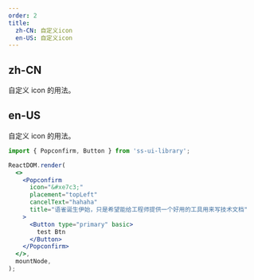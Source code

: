 ```yaml
---
order: 2
title:
  zh-CN: 自定义icon
  en-US: 自定义icon
---
```


## zh-CN

自定义 icon 的用法。

## en-US

自定义 icon 的用法。

```jsx
import { Popconfirm, Button } from 'ss-ui-library';

ReactDOM.render(
  <>
    <Popconfirm
      icon="&#xe7c3;"
      placement="topLeft"
      cancelText="hahaha"
      title="语雀诞生伊始，只是希望能给工程师提供一个好用的工具用来写技术文档"
    >
      <Button type="primary" basic>
        test Btn
      </Button>
    </Popconfirm>
  </>,
  mountNode,
);
```
